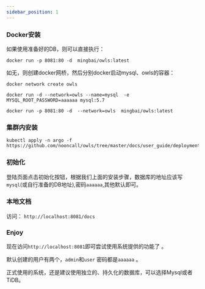 ```yaml
---
sidebar_position: 1
---
```


### Docker安装

如果使用准备好的DB，则可以直接执行：

    docker run -p 8081:80 -d  mingbai/owls:latest

如无，则创建docker网桥，然后分别docker启动mysql、owls的容器：

    docker network create owls

    docker run -d --network=owls --name=mysql  -e MYSQL_ROOT_PASSWORD=aaaaaa mysql:5.7

    docker run -p 8081:80 -d  --network=owls  mingbai/owls:latest

### 集群内安装

    kubectl apply -n argo -f https://github.com/nooncall/owls/tree/master/docs/user_guide/deployment.yaml


### 初始化

登陆页面点击初始化按钮，根据我们上面的安装步骤，数据库的地址应该写`mysql`(或自行准备的DB地址),密码`aaaaaa`,其他默认即可。

### 本地文档

访问： `http://localhost:8081/docs`

### Enjoy
现在访问`http://localhost:8081`即可尝试使用系统提供的功能了 。 

默认创建的用户有两个，`admin`和`user` 密码都是`aaaaaa` 。

正式使用的系统，还是建议使用独立的、持久化的数据库，可以选择Mysql或者TiDB。